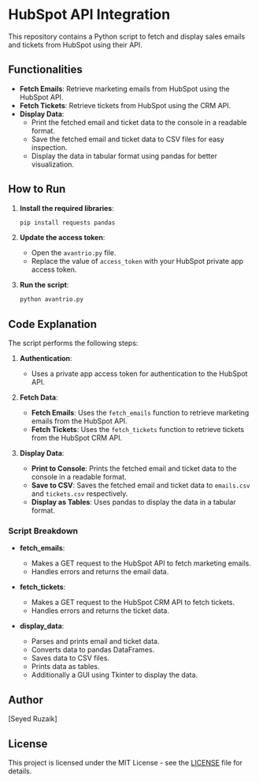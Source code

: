 # HubSpot API Integration

This repository contains a Python script to fetch and display sales emails and tickets from HubSpot using their API.

## Functionalities

- **Fetch Emails**: Retrieve marketing emails from HubSpot using the HubSpot API.
- **Fetch Tickets**: Retrieve tickets from HubSpot using the CRM API.
- **Display Data**:
  - Print the fetched email and ticket data to the console in a readable format.
  - Save the fetched email and ticket data to CSV files for easy inspection.
  - Display the data in tabular format using pandas for better visualization.

## How to Run

1. **Install the required libraries**:
    ```sh
    pip install requests pandas
    ```

2. **Update the access token**:
    - Open the `avantrio.py` file.
    - Replace the value of `access_token` with your HubSpot private app access token.

3. **Run the script**:
    ```sh
    python avantrio.py
    ```

## Code Explanation

The script performs the following steps:

1. **Authentication**:
    - Uses a private app access token for authentication to the HubSpot API.

2. **Fetch Data**:
    - **Fetch Emails**: Uses the `fetch_emails` function to retrieve marketing emails from the HubSpot API.
    - **Fetch Tickets**: Uses the `fetch_tickets` function to retrieve tickets from the HubSpot CRM API.

3. **Display Data**:
    - **Print to Console**: Prints the fetched email and ticket data to the console in a readable format.
    - **Save to CSV**: Saves the fetched email and ticket data to `emails.csv` and `tickets.csv` respectively.
    - **Display as Tables**: Uses pandas to display the data in a tabular format.

### Script Breakdown

- **fetch_emails**: 
    - Makes a GET request to the HubSpot API to fetch marketing emails.
    - Handles errors and returns the email data.

- **fetch_tickets**: 
    - Makes a GET request to the HubSpot CRM API to fetch tickets.
    - Handles errors and returns the ticket data.

- **display_data**: 
    - Parses and prints email and ticket data.
    - Converts data to pandas DataFrames.
    - Saves data to CSV files.
    - Prints data as tables.
    - Additionally a GUI using Tkinter to display the data.

## Author

[Seyed Ruzaik]

## License

This project is licensed under the MIT License - see the [LICENSE](LICENSE) file for details.
